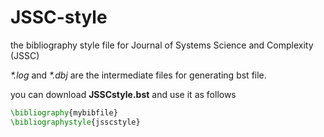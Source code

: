 # JSSC-style
the bibliography style file for Journal of Systems Science and Complexity (JSSC)

_*.log_ and _*.dbj_ are the intermediate files for generating bst file.

you can download **JSSCstyle.bst** and use it as follows

```latex
\bibliography{mybibfile}
\bibliographystyle{jsscstyle}
```
